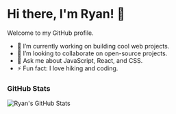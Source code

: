 # Hi there, I'm Ryan! 👋
Welcome to my GitHub profile.

- 🔭 I’m currently working on building cool web projects.
- 👯 I’m looking to collaborate on open-source projects.
- 💬 Ask me about JavaScript, React, and CSS.
- ⚡ Fun fact: I love hiking and coding.

### GitHub Stats
![Ryan's GitHub Stats](https://github-readme-stats.vercel.app/api?username=ryanlb777&show_icons=true&theme=radical)
